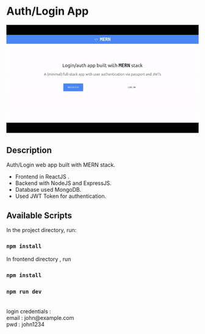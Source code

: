 # Auth/Login App

![auth/login app](readme-gif/auth-page-mern.gif)

## Description

Auth/Login web app built with MERN stack.<br/>

- Frontend in ReactJS .
- Backend with NodeJS and ExpressJS.
- Database used MongoDB.
- Used JWT Token for authentication.

## Available Scripts

In the project directory, run:

### `npm install`

In frontend directory , run

### `npm install`

### `npm run dev`
<br/>
login credentials : <br/>
email : john@example.com <br/>
pwd : john1234 <br/>
